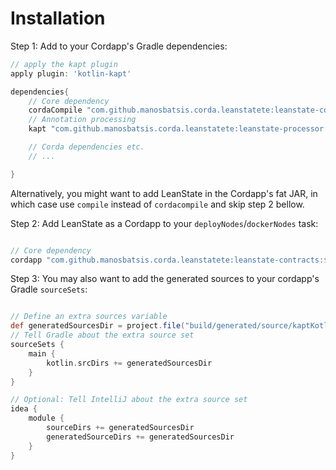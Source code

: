 
# Installation


Step 1: Add to your Cordapp's Gradle dependencies:

```groovy
// apply the kapt plugin
apply plugin: 'kotlin-kapt'

dependencies{
    // Core dependency
    cordaCompile "com.github.manosbatsis.corda.leanstatete:leanstate-contracts:$leanstate_version"
    // Annotation processing
    kapt "com.github.manosbatsis.corda.leanstatete:leanstate-processor:$leanstate_version"

    // Corda dependencies etc.
    // ...

}    
```

Alternatively, you might want to add LeanState in the Cordapp's fat JAR, 
in which case use `compile` instead of `cordacompile` and skip step 2 bellow.

Step 2: Add LeanState as a Cordapp to your `deployNodes`/`dockerNodes` task:

```groovy

// Core dependency
cordapp "com.github.manosbatsis.corda.leanstatete:leanstate-contracts:$leanstate_version"
```

Step 3: You may also want to add the generated sources to your cordapp's 
Gradle `sourceSets`:

```groovy

// Define an extra sources variable
def generatedSourcesDir = project.file("build/generated/source/kaptKotlin/main")
// Tell Gradle about the extra source set
sourceSets {
    main {
        kotlin.srcDirs += generatedSourcesDir
    }
}

// Optional: Tell IntelliJ about the extra source set
idea {
    module {
        sourceDirs += generatedSourcesDir
        generatedSourceDirs += generatedSourcesDir
    }
}
```
